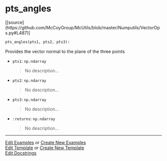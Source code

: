 # <a id="McUtils.Numputils.VectorOps.pts_angles">pts_angles</a>
<div class="docs-source-link" markdown="1">
[[source](https://github.com/McCoyGroup/McUtils/blob/master/Numputils/VectorOps.py#L487)]
</div>

```python
pts_angles(pts1, pts2, pts3): 
```
Provides the vector normal to the plane of the three points
- `pts1`: `np.ndarray`
    >No description...
- `pts2`: `np.ndarray`
    >No description...
- `pts3`: `np.ndarray`
    >No description...
- `:returns`: `np.ndarray`
    >No description... 



___

[Edit Examples](https://github.com/McCoyGroup/McUtils/edit/gh-pages/ci/examples/McUtils/Numputils/VectorOps/pts_angles.md) or 
[Create New Examples](https://github.com/McCoyGroup/McUtils/new/gh-pages/?filename=ci/examples/McUtils/Numputils/VectorOps/pts_angles.md) <br/>
[Edit Template](https://github.com/McCoyGroup/McUtils/edit/gh-pages/ci/docs/McUtils/Numputils/VectorOps/pts_angles.md) or 
[Create New Template](https://github.com/McCoyGroup/McUtils/new/gh-pages/?filename=ci/docs/templates/McUtils/Numputils/VectorOps/pts_angles.md) <br/>
[Edit Docstrings](https://github.com/McCoyGroup/McUtils/edit/master/Numputils/VectorOps.py#L487?message=Update%20Docs)